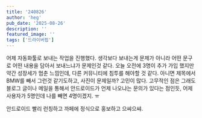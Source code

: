 ```yaml
---
title: '240826'
author: 'heg'
pub_date: '2025-08-26'
description: ''
featured_image: ''
tags: ['드라이버펍']
---
```


어제 자동화툴로 보내는 작업을 진행했다. 생각보다 보내는게 문제가 아니라 어떤 문구로 어떤 내용을 담아서 보내느냐가 문제인것 같다. 오늘 오전에 3명이 추가 가입 했지만 약간 성장세가 멈춘 느낌인데, 다른 커뮤니티에 침투를 해야할 것 같다. 아니면 제목에서 BMW를 빼서 그런것 같기도하고, 사진이 문제일까? 고민이 많다. 고무적인 점은 그래도 블로그 글이나 메일을 통해서 안드로이드가 언제 나오냐는 문의가 있다는 점인듯, 어제 사용자가 5명인데 나를 빼면 4명이겠지. ㅠ

안드로이드 빨리 런칭하고 까페에 정식으로 홍보하고 으쌰으쌰. 